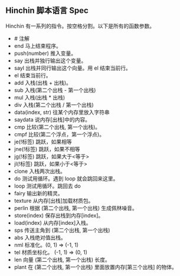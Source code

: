 ## Hinchin 脚本语言 Spec

Hinchin 有一系列的指令。按空格分割。以下是所有的函数参数。

- \# 注解
- end 马上结束程序。
- push(number) 推入变量。
- say 出栈并独行输出这个变量。
- sayl 出栈并同行输出这个向量。用 el 结束当前行。
- el 结束当前行。
- add 入栈(出栈 + 出栈)。
- sub 入栈(第二个出栈 - 第一个出栈)
- mul 入栈(出栈 * 出栈)
- div 入栈(第二个出栈 / 第一个出栈)
- data(index, str) 往某个内存里放入字符串
- saydata 说内存\[出栈]中的内容。
- cmp 比较(第二个出栈, 第一个出栈)。
- cmpf 比较(第二个浮点，第一个浮点)。
- je(!标签) 跳跃，如果相等
- jne(!标签) 跳跃，如果不相等
- jg<e>(!标签) 跳跃，如果大于<等于>
- jl<e>(!标签) 跳跃，如果小于<等于>
- clone 入栈两次出栈。
- do 测试用循环。遇到 loop 就会跳回来这里。
- loop 测试用循环。跳回去 do
- fairy 输出新的精灵。
- texture 从内存\[出栈]加载材质包。
- perlin 根据 (第二个出栈, 第一个出栈) 生成佩林噪音。
- store(index) 保存出栈到内存\[index]。
- load(index) 从内存\[index]入栈。
- sps 传送主角到 (第二个出栈, 第一个出栈)
- abs 入栈绝对值出栈。
- nml 标准化。(0, 1) => (-1, 1)
- tel 材质坐标化。 (-1, 1) => (0, 1)
- len 向量 (第二个出栈, 第一个出栈) 长度。
- plant 在 (第二个出栈, 第一个出栈) 里面放置内存\[第三个出栈] 的物体。
